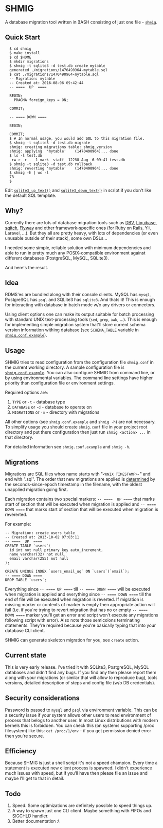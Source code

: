 SHMIG
=====

A database migration tool written in BASH consisting of just one file - [`shmig`](https://github.com/naquad/shmig/blob/master/shmig).


Quick Start
----------
```
  $ cd shmig
  $ make install
  $ cd $HOME
  $ mkdir migrations
  $ shmig -t sqlite3 -d test.db create mytable
  generated ./migrations/1470490964-mytable.sql
  $ cat ./migrations/1470490964-mytable.sql
  -- Migration: mytable
  -- Created at: 2016-08-06 09:42:44
  -- ====  UP  ====

  BEGIN;
  	PRAGMA foreign_keys = ON;

  COMMIT;

  -- ==== DOWN ====

  BEGIN;

  COMMIT;
  $ # In normal usage, you would add SQL to this migration file.
  $ shmig -t sqlite3 -d test.db migrate
  shmig: creating migrations table: shmig_version
  shmig: applying  'mytable'    (1470490964)... done
  $ ls -l test.db
  -rw-r--r--  1 mark  staff  12288 Aug  6 09:41 test.db
  $ shmig -t sqlite3 -d test.db rollback
  shmig: reverting 'mytable'    (1470490964)... done
  $ shmig -h | wc -l
  73
  $
```

Edit [`sqlite3_up_text()`](https://github.com/naquad/shmig/blob/master/shmig#L361-L368) and [`sqlite3_down_text()`](https://github.com/naquad/shmig/blob/master/shmig#L370-L376)  in script if you don't like the default SQL template.


Why?
----

Currently there are lots of database migration tools such as
[DBV](http://dbv.vizuina.com/), [Liquibase](http://www.liquibase.org/),
[sqitch](http://sqitch.org/), [Flyway](http://flywaydb.org/)
and other framework-specific ones (for Ruby on Rails, Yii, Laravel,
...). But they all are pretty heavy, with lots of dependencies (or
even unusable outside of their stack), some own DSLs...

I needed some simple, reliable solution with minimum dependencies
and able to run in pretty much any POSIX-compatible environment
against different databases (PostgreSQL, MySQL, SQLite3).

And here's the result.

Idea
----

RDMS'es are bundled along with their console clients. MySQL has `mysql`, PostgreSQL has `psql` and SQLite3 has `sqlite3`. And thats it! This is enough for interacting with database in batch mode w/o any drivers or connectors.

Using client options one can make its output suitable for batch processing with standard UNIX text-processing tools (`sed`, `grep`, `awk`, ...). This is enough for implementing simple migration system that'll store current schema version information withing database (see [`SCHEMA_TABLE`](https://github.com/naquad/shmig/blob/a814690d5040e6aa8f05f112a8b66db9eedb1d07/shmig.conf.example#L21-L22) variable in [`shmig.conf.example`](https://github.com/naquad/shmig/blob/master/shmig.conf.example)).

Usage
-----

SHMIG tries to read configuration from the configuration file
`shmig.conf` in the current working directory.  A sample configuration
file is [`shmig.conf.example`](https://github.com/naquad/shmig/blob/master/shmig.conf.example).
You can also configure SHMIG from command line, or by using
environmental variables.  The command line settings have higher
priority than configuration file or environment settings.

Required options are:

  1. `TYPE` or `-t` - database type
  2. `DATABASE` or `-d` - database to operate on
  3. `MIGRATIONS` or `-m` - directory with migrations

All other options (see `shmig.conf.example` and `shmig -h`) are not necessary.
To simplify usage you should create `shmig.conf` file in your project root directory and put there configuration then just run `shmig <action> ...` in that directory.

For detailed information see `shmig.conf.example` and `shmig -h`.

Migrations
----------

Migrations are SQL files whos name starts with "`<UNIX TIMESTAMP>-`"
and end with ".sql".  The order that new migrations are applied is
[determined](https://github.com/naquad/shmig/blob/master/shmig#L481)
by the seconds-since-epoch timestamp in the filename, with the
oldest unapplied migration going first.

Each migration contains two special markers: `-- ====  UP ====` that marks start of section that will be executed when migration is applied and `-- ==== DOWN ====` that marks start of section that will be executed when migration is revererted.

For example:

```
-- Migration: create users table
-- Created at: 2013-10-02 07:03:11
-- ====  UP  ====
CREATE TABLE `users`(
  id int not null primary key auto_increment,
  name varchar(32) not null,
  email varchar(255) not null
);

CREATE UNIQUE INDEX `users_email_uq` ON `users`(`email`);
-- ==== DOWN ====
DROP TABLE `users`;
```

Everything since `-- ==== UP ====` till `-- ==== DOWN ====` will be executed when migration is applied and everything since `-- ==== DOWN ====` till the end of file will be executed when migration is reverted. If migration is missing marker or contents of marker is empty then appropriate action will fail (i.e. if you're trying to revert migration that has no or empty `-- ==== DOWN ====` marker you'll get an error and script won't execute any migrations following script with error). Also note those semicolons terminating statements. They're required because you're basically typing that into your database CLI client.

SHMIG can generate skeleton migration for you, see `create` action.

Current state
-------------

This is very early release. I've tried it with SQLite3, PostgreSQL, MySQL databases and didn't find any bugs. If you find any then please report them along with your migrations (or similar that will allow to reproduce bug), tools versions, detailed description of steps and config file (w/o DB credentials).

Security considerations
-----------------------

Password is passed to `mysql` and `psql` via environment variable. This can be a security issue if your system allows other users to read environment of process that belogs to another user. In most Linux distributions with modern kernels this is forbidden. You can check this (on systems supporting /proc filesystem) like this: `cat /proc/1/env` - if you get permission denied error then you're secure.

Efficiency
----------

Because SHMIG is just a shell script it's not a speed champion. Every time a statement is executed new client process is spawned. I didn't experience much issues with speed, but if you'll have then please file an issue and maybe I'll get to that in detail.

Todo
----

  1. Speed. Some optimizations are definitely possible to speed things up.
  2. A way to spawn just one CLI client. Maybe something with FIFOs and SIGCHLD handler.
  3. Better documentation :\

